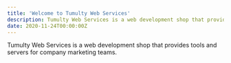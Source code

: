 ```yaml
---
title: 'Welcome to Tumulty Web Services'
description: Tumulty Web Services is a web development shop that provides tools and servers for company marketing teams.
date: 2020-11-24T00:00:00Z
---
```

Tumulty Web Services is a web development shop that provides tools and servers for company marketing teams.
